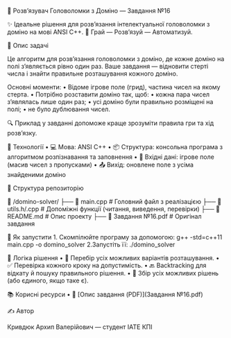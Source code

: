 🧠 Розв’язувач Головоломки з Доміно — Завдання №16

✨ Ідеальне рішення для розв’язання інтелектуальної головоломки з доміно на мові ANSI C++.
🧩 Грай — Розв’язуй — Автоматизуй.

📌 Опис задачі

Це алгоритм для розв’язання головоломки з доміно, де кожне доміно на полі з’являється рівно один раз. Ваше завдання — відновити стерті числа і знайти правильне розташування кожного доміно.

Основні моменти:
	•	Відоме ігрове поле (грид), частина чисел на якому стерта.
	•	Потрібно розставити доміно так, щоб:
	•	кожна пара чисел з’являлась лише один раз;
	•	усі доміно були правильно розміщені на полі;
	•	не було дублювання чисел.

🔍 Приклад у завданні допоможе краще зрозуміти правила гри та хід розв’язку.

🚀 Технології
	•	💻 Мова: ANSI C++
	•	📦 Структура: консольна програма з алгоритмом розпізнавання та заповнення
	•	🧪 Вхідні дані: ігрове поле (масив чисел з пропусками)
	•	📤 Вихід: оновлене поле з усіма знайденими доміно

📂 Структура репозиторію

📁 /domino-solver/
├── 📄 main.cpp         # Головний файл з реалізацією
├── 📄 utils.h/.cpp     # Допоміжні функції (читання, виведення, перевірки)
├── 📄 README.md        # Опис проекту
├── 📄 Завдання №16.pdf # Оригінал завдання

🎯 Як запустити
	1.	Скомпілюйте програму за допомогою:
  g++ -std=c++11 main.cpp -o domino_solver
  2.Запустіть її:
  ./domino_solver

🧠 Логіка рішення
	•	🔁 Перебір усіх можливих варіантів розташування.
	•	✅ Перевірка кожного кроку на допустимість.
	•	🔙 Backtracking для відкату й пошуку правильного рішення.
	•	🧩 Збір усіх можливих рішень (або єдиного, якщо таке є).

📚 Корисні ресурси
	•	🔗 [Опис завдання (PDF)](Завдання №16.pdf)

✍️ Автор

Кривдюк Архип Валерійович — студент ІАТЕ КПІ
